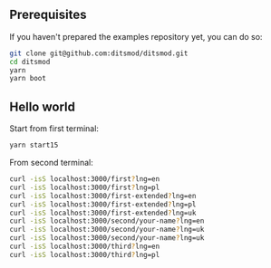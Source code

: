 ## Prerequisites

If you haven't prepared the examples repository yet, you can do so:

```bash
git clone git@github.com:ditsmod/ditsmod.git
cd ditsmod
yarn
yarn boot
```

## Hello world

Start from first terminal:

```bash
yarn start15
```

From second terminal:

```bash
curl -isS localhost:3000/first?lng=en
curl -isS localhost:3000/first?lng=pl
curl -isS localhost:3000/first-extended?lng=en
curl -isS localhost:3000/first-extended?lng=pl
curl -isS localhost:3000/first-extended?lng=uk
curl -isS localhost:3000/second/your-name?lng=en
curl -isS localhost:3000/second/your-name?lng=uk
curl -isS localhost:3000/second/your-name?lng=uk
curl -isS localhost:3000/third?lng=en
curl -isS localhost:3000/third?lng=pl
```
